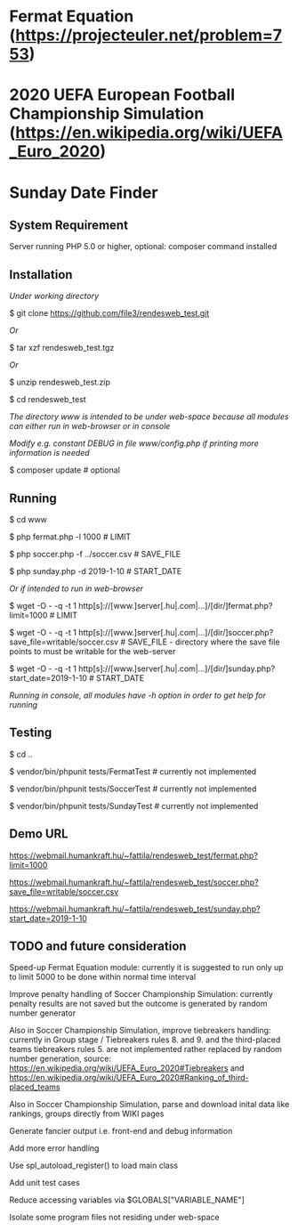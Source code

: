 # Fermat Equation (https://projecteuler.net/problem=753)

# 2020 UEFA European Football Championship Simulation (https://en.wikipedia.org/wiki/UEFA_Euro_2020)

# Sunday Date Finder

## System Requirement

Server running PHP 5.0 or higher, optional: composer command installed

## Installation

*Under working directory*

$ git clone https://github.com/file3/rendesweb_test.git

*Or*

$ tar xzf rendesweb_test.tgz

*Or*

$ unzip rendesweb_test.zip

$ cd rendesweb_test

*The directory www is intended to be under web-space because all modules can either run in web-browser or in console*

*Modify e.g. constant DEBUG in file www/config.php if printing more information is needed*

$ composer update # optional

## Running

$ cd www

$ php fermat.php -l 1000 # LIMIT

$ php soccer.php -f ../soccer.csv # SAVE_FILE

$ php sunday.php -d 2019-1-10 # START_DATE

*Or if intended to run in web-browser*

$ wget -O - -q -t 1 http[s]://[www.]server[.hu|.com|...]/[dir/]fermat.php?limit=1000 # LIMIT

$ wget -O - -q -t 1 http[s]://[www.]server[.hu|.com|...]/[dir/]soccer.php?save_file=writable/soccer.csv # SAVE_FILE - directory where the save file points to must be writable for the web-server

$ wget -O - -q -t 1 http[s]://[www.]server[.hu|.com|...]/[dir/]sunday.php?start_date=2019-1-10 # START_DATE

*Running in console, all modules have -h option in order to get help for running*

## Testing

$ cd ..

$ vendor/bin/phpunit tests/FermatTest # currently not implemented

$ vendor/bin/phpunit tests/SoccerTest # currently not implemented

$ vendor/bin/phpunit tests/SundayTest # currently not implemented

## Demo URL

https://webmail.humankraft.hu/~fattila/rendesweb_test/fermat.php?limit=1000

https://webmail.humankraft.hu/~fattila/rendesweb_test/soccer.php?save_file=writable/soccer.csv

https://webmail.humankraft.hu/~fattila/rendesweb_test/sunday.php?start_date=2019-1-10

## TODO and future consideration

Speed-up Fermat Equation module: currently it is suggested to run only up to limit 5000 to be done within normal time interval

Improve penalty handling of Soccer Championship Simulation: currently penalty results are not saved but the outcome is generated by random number generator

Also in Soccer Championship Simulation, improve tiebreakers handling: currently in Group stage / Tiebreakers rules 8. and 9. and the third-placed teams tiebreakers rules 5. are not implemented rather replaced by random number generation, source: https://en.wikipedia.org/wiki/UEFA_Euro_2020#Tiebreakers and https://en.wikipedia.org/wiki/UEFA_Euro_2020#Ranking_of_third-placed_teams

Also in Soccer Championship Simulation, parse and download inital data like rankings, groups directly from WIKI pages

Generate fancier output i.e. front-end and debug information

Add more error handling

Use spl_autoload_register() to load main class

Add unit test cases

Reduce accessing variables via $GLOBALS["VARIABLE_NAME"]

Isolate some program files not residing under web-space
